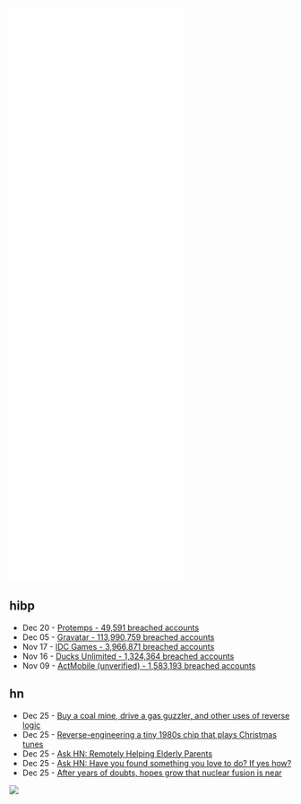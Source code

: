 ![Metrics](https://raw.githubusercontent.com/phixion/phixion/master/metrics.svg)

## hibp

<!--
for https://github.com/phixion/phixion/blob/main/.github/workflows/feeds.yml
-->
<!--START_SECTION:haveibeenpwnd-->
- Dec 20 - [Protemps - 49,591 breached accounts](https://haveibeenpwned.com/PwnedWebsites#Protemps)
- Dec 05 - [Gravatar - 113,990,759 breached accounts](https://haveibeenpwned.com/PwnedWebsites#Gravatar)
- Nov 17 - [IDC Games - 3,966,871 breached accounts](https://haveibeenpwned.com/PwnedWebsites#IDCGames)
- Nov 16 - [Ducks Unlimited - 1,324,364 breached accounts](https://haveibeenpwned.com/PwnedWebsites#DucksUnlimited)
- Nov 09 - [ActMobile (unverified) - 1,583,193 breached accounts](https://haveibeenpwned.com/PwnedWebsites#ActMobile)
<!--END_SECTION:haveibeenpwnd-->

## hn

<!--
for https://github.com/phixion/phixion/blob/main/.github/workflows/feeds.yml
-->
<!--START_SECTION:hn-->
- Dec 25 - [Buy a coal mine, drive a gas guzzler, and other uses of reverse logic](https://timharford.com/2021/12/buy-a-coal-mine-drive-a-gas-guzzler-and-other-uses-of-reverse-logic/)
- Dec 25 - [Reverse-engineering a tiny 1980s chip that plays Christmas tunes](https://www.righto.com/2021/12/reverse-engineering-tiny-1980s-chip.html)
- Dec 25 - [Ask HN: Remotely Helping Elderly Parents](https://news.ycombinator.com/item?id=29685115)
- Dec 25 - [Ask HN: Have you found something you love to do? If yes how?](https://news.ycombinator.com/item?id=29685021)
- Dec 25 - [After years of doubts, hopes grow that nuclear fusion is near](https://www.bostonglobe.com/2021/12/22/science/after-years-doubts-hopes-grow-that-nuclear-fusion-is-finally-real-could-help-address-climate-change/)
<!--END_SECTION:hn-->

<!--
for https://yhype.me
-->
![](https://hit.yhype.me/github/profile?user_id=13013670)

